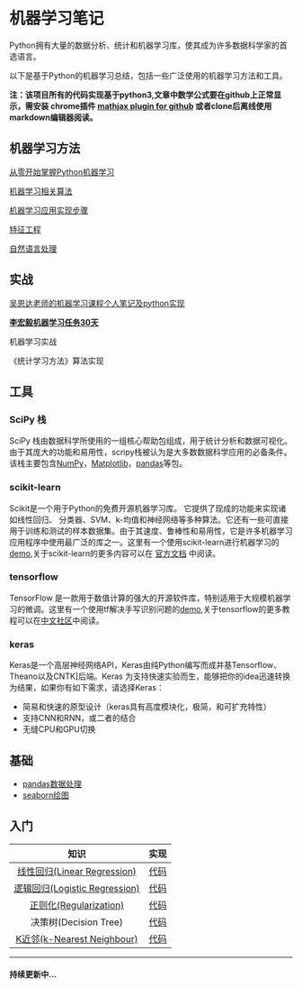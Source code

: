 # 机器学习笔记
Python拥有大量的数据分析、统计和机器学习库，使其成为许多数据科学家的首选语言。

以下是基于Python的机器学习总结，包括一些广泛使用的机器学习方法和工具。

**注：该项目所有的代码实现基于python3,文章中数学公式要在github上正常显示，需安装 chrome插件 [mathjax plugin for github](<https://chrome.google.com/webstore/detail/mathjax-plugin-for-github/ioemnmodlmafdkllaclgeombjnmnbima>) 或者clone后离线使用markdown编辑器阅读。**

## 机器学习方法

[从零开始掌握Python机器学习](<https://github.com/CrazyXiao/machine-learning/blob/master/notes/Python%E6%9C%BA%E5%99%A8%E5%AD%A6%E4%B9%A0.md>)

[机器学习相关算法](<https://github.com/CrazyXiao/machine-learning/blob/master/notes/机器学习相关算法.md>)

[机器学习应用实现步骤](https://github.com/CrazyXiao/machine-learning/blob/master/notes/算法应用步骤.md)

[特征工程](https://github.com/CrazyXiao/machine-learning/blob/master/notes/特征工程.md)

[自然语言处理](https://github.com/CrazyXiao/machine-learning/blob/master/notes/自然语言处理.md)

## 实战

[吴恩达老师的机器学习课程个人笔记及python实现](https://github.com/CrazyXiao/machine-learning/tree/master/notes/AndrewNg)

**[李宏毅机器学习任务30天](<https://github.com/CrazyXiao/machine-learning/blob/master/notes/lihongyi>)**

机器学习实战

《统计学习方法》算法实现

## 工具

### SciPy 栈

SciPy 栈由数据科学所使用的一组核心帮助包组成，用于统计分析和数据可视化。 由于其庞大的功能和易用性，scripy栈被认为是大多数数据科学应用的必备条件。该栈主要包含[NumPy](http://www.numpy.org/)，[Matplotlib](http://matplotlib.org/)，[pandas](http://pandas.pydata.org/)等包。

### scikit-learn

Scikit是一个用于Python的免费开源机器学习库。 它提供了现成的功能来实现诸如线性回归、 分类器、SVM、k-均值和神经网络等多种算法。它还有一些可直接用于训练和测试的样本数据集。由于其速度、鲁棒性和易用性，它是许多机器学习应用程序中使用最广泛的库之一。这里有一个使用scikit-learn进行机器学习的[demo](<https://github.com/CrazyXiao/machine-learning/tree/master/code/demo/iris_demo.md>),关于scikit-learn的更多内容可以在 [官方文档](http://scikit-learn.org/stable/user_guide.html) 中阅读。

### tensorflow

TensorFlow 是一款用于数值计算的强大的开源软件库，特别适用于大规模机器学习的微调。这里有一个使用tf解决手写识别问题的[demo](<../master/code/tf/mnist.py>),关于tensorflow的更多教程可以在[中文社区](<http://www.tensorfly.cn/tfdoc/get_started/introduction.html>)中阅读。

### keras

Keras是一个高层神经网络API，Keras由纯Python编写而成并基Tensorflow、Theano以及CNTK]后端。Keras 为支持快速实验而生，能够把你的idea迅速转换为结果，如果你有如下需求，请选择Keras：

- 简易和快速的原型设计（keras具有高度模块化，极简，和可扩充特性）
- 支持CNN和RNN，或二者的结合
- 无缝CPU和GPU切换

## 基础

-  [pandas数据处理](../master/code/demo/pandas_demo.ipynb)
- [seaborn绘图](<https://elitedatascience.com/python-seaborn-tutorial>)

## 入门

|                             知识                             | 实现                                                         |
| :----------------------------------------------------------: | ------------------------------------------------------------ |
| [线性回归(Linear Regression)](<../master/notes/AndrewNg/线性回归.md>) | [代码](<../master/code/linear_regression>)                   |
| [逻辑回归(Logistic Regression)](<../master/notes/AndrewNg/逻辑回归.md>) | [代码](<../master/code/logistic_regression>)                 |
| [正则化(Regularization)](<../master/notes/AndrewNg/正则化.md>) | [代码](<../master/code/logistic_regression/logistic_regression_regularization.py>) |
|                    决策树(Decision Tree)                     | [代码](<../master/code/decision_tree>)                       |
|      [K近邻(k-Nearest Neighbour)](<../master/code/knn>)      | [代码](<../master/code/knn/simpleKnn.py>)                    |

------

#### 持续更新中...


